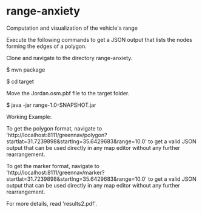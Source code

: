 # range-anxiety
Computation and visualization of the vehicle's range

Execute the following commands to get a JSON output that lists the nodes forming the edges of a polygon.
 
Clone and navigate to the directory range-anxiety.

$ mvn package

$ cd target

Move the Jordan.osm.pbf file to the target folder.

$ java -jar range-1.0-SNAPSHOT.jar

Working Example:

To get the polygon format,
navigate to 'http://localhost:8111/greennav/polygon?startlat=31.7239898&startlng=35.6429683&range=10.0' to get a valid JSON output that can be used directly in any map editor without any further rearrangement.

To get the marker format,
navigate to 'http://localhost:8111/greennav/marker?startlat=31.7239898&startlng=35.6429683&range=10.0' to get a valid JSON output that can be used directly in any map editor without any further rearrangement.

For more details, read 'results2.pdf'. 
